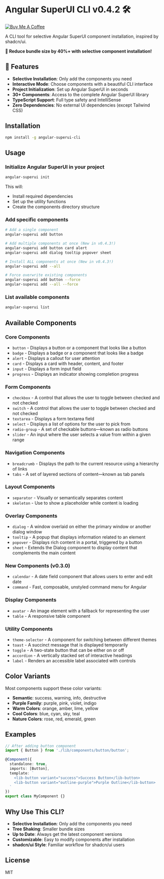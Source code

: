 # Angular SuperUI CLI v0.4.2 🛠️

[![Buy Me A Coffee](https://img.shields.io/badge/Buy%20Me%20A%20Coffee-Support%20This%20Project-orange?style=flat&logo=buy-me-a-coffee)](https://buymeacoffee.com/bhaikaju)

A CLI tool for selective Angular SuperUI component installation, inspired by shadcn/ui.

**🎯 Reduce bundle size by 40%+ with selective component installation!**

## 🚀 Features

- **Selective Installation**: Only add the components you need
- **Interactive Mode**: Choose components with a beautiful CLI interface  
- **Project Initialization**: Set up Angular SuperUI in seconds
- **30+ Components**: Access to the complete Angular SuperUI library
- **TypeScript Support**: Full type safety and IntelliSense
- **Zero Dependencies**: No external UI dependencies (except Tailwind CSS)

## Installation

```bash
npm install -g angular-superui-cli
```

## Usage

### Initialize Angular SuperUI in your project

```bash
angular-superui init
```

This will:
- Install required dependencies
- Set up the utility functions
- Create the components directory structure

### Add specific components

```bash
# Add a single component
angular-superui add button

# Add multiple components at once (New in v0.4.3!)
angular-superui add button card alert
angular-superui add dialog tooltip popover sheet

# Install ALL components at once (New in v0.4.3!)
angular-superui add --all

# Force overwrite existing components
angular-superui add button --force
angular-superui add --all --force
```

### List available components

```bash
angular-superui list
```

## Available Components

### Core Components
- `button` - Displays a button or a component that looks like a button
- `badge` - Displays a badge or a component that looks like a badge
- `alert` - Displays a callout for user attention
- `card` - Displays a card with header, content, and footer
- `input` - Displays a form input field
- `progress` - Displays an indicator showing completion progress

### Form Components
- `checkbox` - A control that allows the user to toggle between checked and not checked
- `switch` - A control that allows the user to toggle between checked and not checked
- `textarea` - Displays a form textarea field
- `select` - Displays a list of options for the user to pick from
- `radio-group` - A set of checkable buttons—known as radio buttons
- `slider` - An input where the user selects a value from within a given range

### Navigation Components
- `breadcrumb` - Displays the path to the current resource using a hierarchy of links
- `tabs` - A set of layered sections of content—known as tab panels

### Layout Components
- `separator` - Visually or semantically separates content
- `skeleton` - Use to show a placeholder while content is loading

### Overlay Components
- `dialog` - A window overlaid on either the primary window or another dialog window
- `tooltip` - A popup that displays information related to an element
- `popover` - Displays rich content in a portal, triggered by a button
- `sheet` - Extends the Dialog component to display content that complements the main content

### New Components (v0.3.0)
- `calendar` - A date field component that allows users to enter and edit date
- `command` - Fast, composable, unstyled command menu for Angular

### Display Components
- `avatar` - An image element with a fallback for representing the user
- `table` - A responsive table component

### Utility Components
- `theme-selector` - A component for switching between different themes
- `toast` - A succinct message that is displayed temporarily
- `toggle` - A two-state button that can be either on or off
- `accordion` - A vertically stacked set of interactive headings
- `label` - Renders an accessible label associated with controls

## Color Variants

Most components support these color variants:
- **Semantic**: success, warning, info, destructive
- **Purple Family**: purple, pink, violet, indigo
- **Warm Colors**: orange, amber, lime, yellow
- **Cool Colors**: blue, cyan, sky, teal
- **Nature Colors**: rose, red, emerald, green

## Examples

```typescript
// After adding button component
import { Button } from './lib/components/button/button';

@Component({
  standalone: true,
  imports: [Button],
  template: `
    <lib-button variant="success">Success Button</lib-button>
    <lib-button variant="outline-purple">Purple Outline</lib-button>
  `
})
export class MyComponent {}
```

## Why Use This CLI?

- **Selective Installation**: Only add the components you need
- **Tree Shaking**: Smaller bundle sizes
- **Up to Date**: Always get the latest component versions
- **Customizable**: Easy to modify components after installation
- **shadcn/ui Style**: Familiar workflow for shadcn/ui users

## License

MIT
